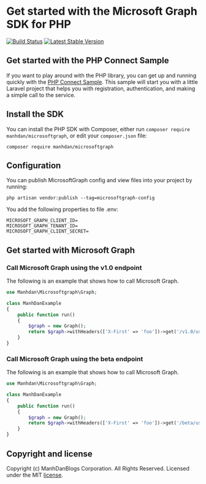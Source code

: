 # Get started with the Microsoft Graph SDK for PHP

[![Build Status](https://travis-ci.org/microsoftgraph/msgraph-sdk-php.svg?branch=master)](https://travis-ci.org/microsoftgraph/msgraph-sdk-php)
[![Latest Stable Version](https://poser.pugx.org/microsoft/microsoft-graph/version)](https://packagist.org/packages/manhdan/microsoftgraph)

## Get started with the PHP Connect Sample
If you want to play around with the PHP library, you can get up and running quickly with the [PHP Connect Sample](https://github.com/microsoftgraph/php-connect-sample). This sample will start you with a little Laravel project that helps you with registration, authentication, and making a simple call to the service.

## Install the SDK
You can install the PHP SDK with Composer, either run `composer require manhdan/microsoftgraph`, or edit your `composer.json` file:
```
composer require manhdan/microsoftgraph
```
## Configuration
You can publish MicrosoftGraph config and view files into your project by running:
```
php artisan vendor:publish --tag=microsoftgraph-config
```
You add the following properties to file .env:
```
MICROSOFT_GRAPH_CLIENT_ID=
MICROSOFT_GRAPH_TENANT_ID=
MICROSOFT_GRAPH_CLIENT_SECRET=
```

## Get started with Microsoft Graph
### Call Microsoft Graph using the v1.0 endpoint

The following is an example that shows how to call Microsoft Graph.

```php
use Manhdan\Microsoftgraph\Graph;

class ManhDanExample
{
    public function run()
    {
        $graph = new Graph();
        return $graph->withHeaders(['X-First' => 'foo'])->get('/v1.0/users');
    }
}
```
### Call Microsoft Graph using the beta endpoint

The following is an example that shows how to call Microsoft Graph.

```php
use Manhdan\Microsoftgraph\Graph;

class ManhDanExample
{
    public function run()
    {
        $graph = new Graph();
        return $graph->withHeaders(['X-First' => 'foo'])->get('/beta/users');
    }
}
```

## Copyright and license

Copyright (c) ManhDanBlogs Corporation. All Rights Reserved. Licensed under the MIT [license](LICENSE).
